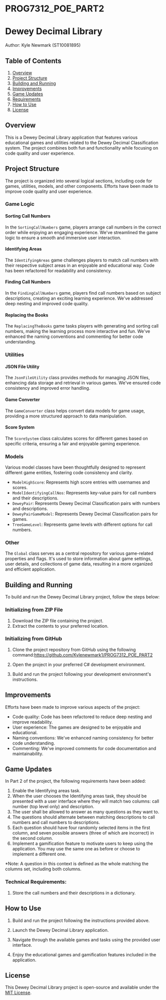 # PROG7312_POE_PART2

# Dewey Decimal Library

Author: Kyle Newmark (ST10081895)

## Table of Contents
1. [Overview](#overview)
2. [Project Structure](#project-structure)
3. [Building and Running](#building-and-running)
4. [Improvements](#improvements)
5. [Game Updates](#game-updates)
6. [Requirements](#requirements)
7. [How to Use](#how-to-use)
8. [License](#license)

## Overview

This is a Dewey Decimal Library application that features various educational games and utilities related to the Dewey Decimal Classification system. The project combines both fun and functionality while focusing on code quality and user experience.

## Project Structure
The project is organized into several logical sections, including code for games, utilities, models, and other components. Efforts have been made to improve code quality and user experience.

### Game Logic

#### Sorting Call Numbers

In the `SortingCallNumbers` game, players arrange call numbers in the correct order while enjoying an engaging experience. We've streamlined the game logic to ensure a smooth and immersive user interaction.

#### Identifying Areas

The `IdentifyingAreas` game challenges players to match call numbers with their respective subject areas in an enjoyable and educational way. Code has been refactored for readability and consistency.

#### Finding Call Numbers

In the `FindingCallNumbers` game, players find call numbers based on subject descriptions, creating an exciting learning experience. We've addressed deep nesting and improved code quality.

#### Replacing the Books

The `ReplacingTheBooks` game tasks players with generating and sorting call numbers, making the learning process more interactive and fun. We've enhanced the naming conventions and commenting for better code understanding.

### Utilities

#### JSON File Utility

The `JsonFileUtility` class provides methods for managing JSON files, enhancing data storage and retrieval in various games. We've ensured code consistency and improved error handling.

#### Game Converter

The `GameConverter` class helps convert data models for game usage, providing a more structured approach to data manipulation.

#### Score System

The `ScoreSystem` class calculates scores for different games based on specific criteria, ensuring a fair and enjoyable gaming experience.

### Models

Various model classes have been thoughtfully designed to represent different game entities, fostering code consistency and clarity.

- `ModelHighScore`: Represents high score entries with usernames and scores.
- `ModelIdentifyingCallNos`: Represents key-value pairs for call numbers and their descriptions.
- `DeweyPair`: Represents Dewey Decimal Classification pairs with numbers and descriptions.
- `DeweyPairGameModel`: Represents Dewey Decimal Classification pairs for games.
- `TreeGameLevel`: Represents game levels with different options for call numbers.

### Other

The `Global` class serves as a central repository for various game-related properties and flags. It's used to store information about game settings, user details, and collections of game data, resulting in a more organized and efficient application.

## Building and Running

To build and run the Dewey Decimal Library project, follow the steps below:

### Initializing from ZIP File

1. Download the ZIP file containing the project.
2. Extract the contents to your preferred location.

### Initializing from GitHub

1. Clone the project repository from GitHub using the following command:https://github.com/Kylenewmark1/PROG7312_POE_PART2

3. Open the project in your preferred C# development environment.

4. Build and run the project following your development environment's instructions.

## Improvements

Efforts have been made to improve various aspects of the project:

- Code quality: Code has been refactored to reduce deep nesting and improve readability.
- User experience: The games are designed to be enjoyable and educational.
- Naming conventions: We've enhanced naming consistency for better code understanding.
- Commenting: We've improved comments for code documentation and maintainability.

## Game Updates

In Part 2 of the project, the following requirements have been added:

1. Enable the Identifying areas task.
2. When the user chooses the Identifying areas task, they should be presented with a user interface where they will match two columns: call number (top level only) and description.
3. The user shall be allowed to answer as many questions as they want to.
4. The questions should alternate between matching descriptions to call numbers and call numbers to descriptions.
5. Each question should have four randomly selected items in the first column, and seven possible answers (three of which are incorrect) in the second column.
6. Implement a gamification feature to motivate users to keep using the application. You may use the same one as before or choose to implement a different one.

*Note: A question in this context is defined as the whole matching the columns set, including both columns.

### Technical Requirements:

1. Store the call numbers and their descriptions in a dictionary.

## How to Use

1. Build and run the project following the instructions provided above.

2. Launch the Dewey Decimal Library application.

3. Navigate through the available games and tasks using the provided user interface.

4. Enjoy the educational games and gamification features included in the application.

## License

This Dewey Decimal Library project is open-source and available under the [MIT License](LICENSE).

